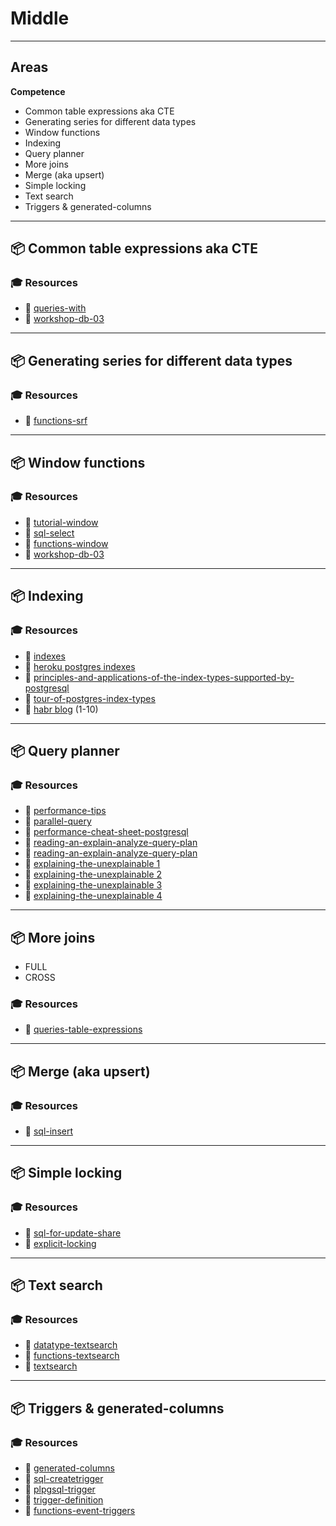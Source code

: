 # Middle

---

## Areas

**Competence**

- Common table expressions aka CTE
- Generating series for different data types
- Window functions
- Indexing
- Query planner
- More joins
- Merge (aka upsert)
- Simple locking
- Text search
- Triggers & generated-columns

---

## 📦 Common table expressions aka CTE

### 🎓 Resources

- 📗 [queries-with](https://www.postgresql.org/docs/11/static/queries-with.html)
- 📗 [workshop-db-03](https://github.com/qbart/workshop-db-03)

---

## 📦 Generating series for different data types

### 🎓 Resources

- 📗 [functions-srf](https://www.postgresql.org/docs/11/static/functions-srf.html)

---

## 📦 Window functions

### 🎓 Resources

- 📗 [tutorial-window](https://www.postgresql.org/docs/11/static/tutorial-window.html)
- 📗 [sql-select](https://www.postgresql.org/docs/11/static/sql-select.html#SQL-WINDOW)
- 📗 [functions-window](https://www.postgresql.org/docs/11/static/functions-window.html)
- 📗 [workshop-db-03](https://github.com/qbart/workshop-db-03)

---

## 📦 Indexing

### 🎓 Resources

- 📗 [indexes](https://www.postgresql.org/docs/11/static/indexes.html)
- 📗 [heroku postgres indexes](https://devcenter.heroku.com/articles/postgresql-indexes)
- 📗 [principles-and-applications-of-the-index-types-supported-by-postgresql](https://medium.com/@Alibaba_Cloud/principles-and-applications-of-the-index-types-supported-by-postgresql-481f59bab67d)
- 📗 [tour-of-postgres-index-types](https://www.citusdata.com/blog/2017/10/17/tour-of-postgres-index-types/)
- 📗 [habr blog](https://habr.com/en/company/postgrespro/blog/441962/) (1-10)

---

## 📦 Query planner

### 🎓 Resources

- 📗 [performance-tips](https://www.postgresql.org/docs/11/performance-tips.html)
- 📗 [parallel-query](https://www.postgresql.org/docs/11/parallel-query.html)
- 📗 [performance-cheat-sheet-postgresql](https://severalnines.com/blog/performance-cheat-sheet-postgresql)
- 📗 [reading-an-explain-analyze-query-plan](https://robots.thoughtbot.com/reading-an-explain-analyze-query-plan)
- 📗 [reading-an-explain-analyze-query-plan](http://tatiyants.com/pev/#/plans)
- 📗 [explaining-the-unexplainable 1](https://www.depesz.com/2013/04/16/explaining-the-unexplainable/)
- 📗 [explaining-the-unexplainable 2](https://www.depesz.com/2013/04/27/explaining-the-unexplainable-part-2/)
- 📗 [explaining-the-unexplainable 3](https://www.depesz.com/2013/05/09/explaining-the-unexplainable-part-3/)
- 📗 [explaining-the-unexplainable 4](https://www.depesz.com/2013/05/19/explaining-the-unexplainable-part-4/)

---

## 📦 More joins

- FULL
- CROSS

### 🎓 Resources

- 📗 [queries-table-expressions](https://www.postgresql.org/docs/11/static/queries-table-expressions.html)

---

## 📦 Merge (aka upsert)

### 🎓 Resources

- 📗 [sql-insert](https://www.postgresql.org/docs/11/static/sql-insert.html)

---

## 📦 Simple locking

### 🎓 Resources

- 📗 [sql-for-update-share](https://www.postgresql.org/docs/current/sql-select.html#SQL-FOR-UPDATE-SHARE)
- 📗 [explicit-locking](https://www.postgresql.org/docs/11/static/explicit-locking.html)

---

## 📦 Text search

### 🎓 Resources

- 📙 [datatype-textsearch](https://www.postgresql.org/docs/11/static/datatype-textsearch.html)
- 📙 [functions-textsearch](https://www.postgresql.org/docs/11/static/functions-textsearch.html)
- 📙 [textsearch](https://www.postgresql.org/docs/11/static/textsearch.html)

---

## 📦 Triggers & generated-columns

### 🎓 Resources

- 📗 [generated-columns](https://www.postgresql.org/docs/12/ddl-generated-columns.html)
- 📗 [sql-createtrigger](https://www.postgresql.org/docs/11/static/sql-createtrigger.html)
- 📗 [plpgsql-trigger](https://www.postgresql.org/docs/11/static/plpgsql-trigger.html)
- 📗 [trigger-definition](https://www.postgresql.org/docs/11/static/trigger-definition.html)
- 📗 [functions-event-triggers](https://www.postgresql.org/docs/11/functions-event-triggers.html)
